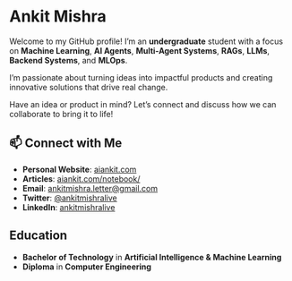 # Ankit Mishra

Welcome to my GitHub profile! I’m an **undergraduate** student with a focus on **Machine Learning**, **AI Agents**, **Multi-Agent Systems**, **RAGs**, **LLMs**, **Backend Systems**, and **MLOps**.  

I’m passionate about turning ideas into impactful products and creating innovative solutions that drive real change.



Have an idea or product in mind? Let’s connect and discuss how we can collaborate to bring it to life!

## 📫 Connect with Me

- **Personal Website**: [aiankit.com](https://aiankit.com/)
- **Articles**: [aiankit.com/notebook/](https://aiankit.com/notebook/)
- **Email**: [ankitmishra.letter@gmail.com](mailto:ankitmishra.letter@gmail.com)
- **Twitter**: [@ankitmishralive](https://twitter.com/ankitmishralive/)
- **LinkedIn**: [ankitmishralive](https://www.linkedin.com/in/ankitmishralive/)

## Education
- **Bachelor of Technology** in **Artificial Intelligence & Machine Learning**
- **Diploma** in **Computer Engineering**


